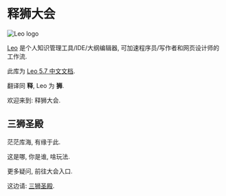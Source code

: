 # 释狮大会

![Leo logo](\_static/Leo4-80-border.jpg)

[Leo](http://leoeditor.com/) 是个人知识管理工具/IDE/大纲编辑器, 可加速程序员/写作者和网页设计师的工作流.

此库为 [Leo 5.7 中文文档](http://leoeditor.com/leo_toc.html).

翻译同 **释**, Leo 为 **狮**. 

欢迎来到: 释狮大会.

## 三狮圣殿
茫茫库海, 有缘于此.

这是哪, 你是谁, 啥玩法.

更多疑问, 前往大会入口.

这边请: [三狮圣殿](https://github.com/DebugUself/leo-editor-cn/wiki/Home).
